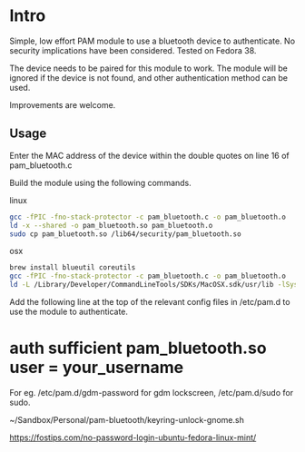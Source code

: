 Intro
=====

Simple, low effort PAM module to use a bluetooth device to authenticate. No security implications have been considered. Tested on Fedora 38. 

The device needs to be paired for this module to work. The module will be ignored if the device is not found, and other authentication method can be used. 

Improvements are welcome.

Usage
-----
Enter the MAC address of the device within the double quotes on line 16 of pam_bluetooth.c

Build the module using the following commands.

linux

```bash
gcc -fPIC -fno-stack-protector -c pam_bluetooth.c -o pam_bluetooth.o
ld -x --shared -o pam_bluetooth.so pam_bluetooth.o
sudo cp pam_bluetooth.so /lib64/security/pam_bluetooth.so
```

osx

```bash 
brew install blueutil coreutils
gcc -fPIC -fno-stack-protector -c pam_bluetooth.c -o pam_bluetooth.o
ld -L /Library/Developer/CommandLineTools/SDKs/MacOSX.sdk/usr/lib -lSystem -dylib -o pam_bluetooth.so pam_bluetooth.o
```

Add the following line at the top of the relevant config files in /etc/pam.d to use the module to authenticate.

# auth sufficient pam_bluetooth.so user = your_username

For eg. /etc/pam.d/gdm-password for gdm lockscreen, /etc/pam.d/sudo for sudo.

~/Sandbox/Personal/pam-bluetooth/keyring-unlock-gnome.sh


https://fostips.com/no-password-login-ubuntu-fedora-linux-mint/


